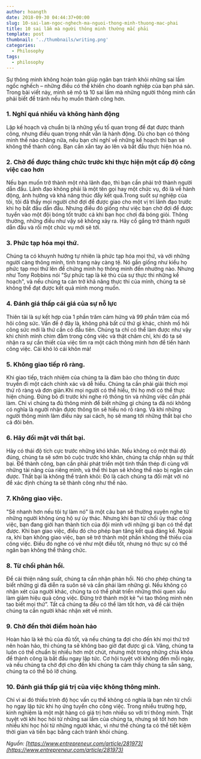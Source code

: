 ```yaml
---
author: hoangth
date: 2018-09-30 04:44:37+00:00
slug: 10-sai-lam-ngoc-nghech-ma-nguoi-thong-minh-thuong-mac-phai
title: 10 sai lầm mà người thông minh thường mắc phải
template: post
thumbnail: '../thumbnails/writing.png'
categories:
  - Philosophy
tags:
  - philosophy
---
```


Sự thông minh không hoàn toàn giúp ngăn bạn tránh khỏi những sai lầm ngốc nghếch – những điều có thể khiến cho doanh nghiệp của bạn phá sản.
Trong bài viết này, mình sẽ mô tả 10 sai lầm mà những người thông minh cần phải biết để tránh nếu họ muốn thành công hơn.

### 1. Nghĩ quá nhiều và không hành động

Lập kế hoạch và chuẩn bị là những yếu tố quan trọng để đạt được thành công, nhưng điều quan trọng nhất vẫn là hành động. Dù cho bạn có thông minh thế nào chăng nữa, nếu bạn chỉ nghĩ về những kế hoạch thì bạn sẽ không thể thành công. Bạn cần xắn tay áo lên và bắt đầu thực hiện hóa nó.

### 2. Chờ để được thăng chức trước khi thực hiện một cấp độ công việc cao hơn

Nếu bạn muốn trở thành một nhà lãnh đạo, thì bạn cần phải trở thành người dẫn đầu. Lãnh đạo không phải là một tên gọi hay một chức vụ, đó là về hành động, ảnh hưởng và khả năng thúc đẩy kết quả.Trong suốt sự nghiệp của tôi, tôi đã thấy mọi người chờ đợi để được giao cho một vị trí lãnh đạo trước khi họ bắt đầu dẫn đầu. Nhưng điều đó giống như việc bạn chờ đợi để được tuyển vào một đội bóng tốt trước cả khi bạn học chơi đá bóng giỏi. Thông thường, những điều như vậy sẽ không xảy ra. Hãy cố gắng trở thành người dẫn đầu và rồi một chức vụ mới sẽ tới.

### 3. Phức tạp hóa mọi thứ.

Chúng ta có khuynh hướng tự nhiên là phức tạp hóa mọi thứ, và với những người càng thông minh, tình trạng này càng tệ. Nó gần giống như kiểu họ phức tạp mọi thứ lên để chứng minh họ thông minh đến nhường nào. Nhưng như Tony Robbins nói "Sự phức tạp là kẻ thù của sự thực thi những kế hoạch", và nếu chúng ta cản trở khả năng thực thi của mình, chúng ta sẽ không thể đạt được kết quả mình mong muốn.

### 4. Đánh giá thấp cái giá của sự nỗ lực

Thiên tài là sự kết hợp của 1 phần trăm cảm hứng và 99 phần trăm của mồ hôi công sức. Vấn đề ở đây là, không phả bất cứ thứ gì khác, chính mồ hôi công sức mới là thứ cần có đầu tiên. Chúng ta chỉ có thể làm được như vậy khi chính mình chìm đằm trong công việc và thật chăm chỉ, khi đó ta sẽ nhận ra sự cần thiết của việc tìm ra một cách thông minh hơn để tiến hành công việc. Cái khó ló cái khôn mà!

### 5. Không giao tiếp rõ ràng.

Khi giao tiếp, trách nhiệm của chúng ta là đảm bảo cho thông tin được truyền đi một cách chính xác và dễ hiểu. Chúng ta cần phải giải thích mọi thứ rõ ràng và đơn giản.Khi mọi người có thể hiểu, thì họ mới có thể thực hiện chúng. Đừng bỏ đi trước khi nghe rõ thông tin và những việc cần phải làm. Chỉ vì chúng ta đủ thông minh để biết những gì chúng ta đã nói không có nghĩa là người nhận được thông tin sẽ hiểu nó rõ ràng. Và khi những người thông minh làm điều này sai cách, họ sẽ mang tới những thất bại cho cả đôi bên.

### 6. Hãy đối mặt với thất bại.

Hãy có thái độ tích cực trước những khó khăn. Nếu không có một thái độ đúng, chúng ta sẽ sớm bỏ cuộc trước khó khăn, chúng ta chấp nhận sự thất bại. Để thành công, bạn cần phải phát triển một tinh thần thép đi cùng với những tài năng của riêng mình, và thế thì bạn sẽ không thể nào bị ngăn cản được. Thất bại là không thể tránh khỏi: Đó là cách chúng ta đối mặt với nó để xác định chúng ta sẽ thành công như thế nào.

### 7. Không giao việc.

"Sẽ nhanh hơn nếu tôi tự làm nó" là một câu bạn sẽ thường xuyên nghe từ những người không ủng hộ sự ủy thác. Nhưng khi bạn từ chối ủy thác công việc, bạn đang giới hạn thành tích của đội mình với những gì bạn có thể đạt được. Khi bạn giao việc, điều đó cho phép bạn tăng kết quả đáng kể. Ngoài ra, khi bạn không giao việc, bạn sẽ trở thành một phần không thể thiếu của công việc. Điều đó nghe có vẻ như một điều tốt, nhưng nó thực sự có thể ngăn bạn không thể thăng chức.

### 8. Từ chối phản hồi.

Để cải thiện năng suất, chúng ta cần nhận phản hồi. Nó cho phép chúng ta biết những gì đã diễn ra suôn sẻ và cần phải làm những gì. Nếu không có nhận xét của người khác, chúng ta có thể phát triển những thói quen xấu làm giảm hiệu quả công việc. Đừng trở thành một kẻ “vì tao thông minh nên tao biết mọi thứ”. Tất cả chúng ta đều có thể làm tốt hơn, và để cải thiện chúng ta cần người khác nhận xét về mình.

### 9. Chờ đến thời điểm hoàn hảo

Hoàn hảo là kẻ thù của đủ tốt, và nếu chúng ta đợi cho đến khi mọi thứ trở nên hoàn hảo, thì chúng ta sẽ không bao giờ đạt được gì cả. Vâng, chúng ta luôn có thể chuẩn bị nhiều hơn một chút, nhưng một trong những chìa khóa để thành công là bắt đầu ngay lập tức.
Cơ hội tuyệt vời không đến mỗi ngày, và nếu chúng ta chờ đợi cho đến khi chúng ta cảm thấy chúng ta sẵn sàng, chúng ta có thể bỏ lỡ chúng.

### 10. Đánh giá thấp giá trị của việc không thông minh.

Chỉ vì ai đó thiếu trình độ học vấn cụ thể không có nghĩa là bạn nên từ chối họ ngay lập tức khi họ ứng tuyển cho công việc. Trong nhiều trường hợp, kinh nghiệm là một mặt hàng có giá trị hơn nhiều so với trí thông minh. Thật tuyệt vời khi học hỏi từ những sai lầm của chúng ta, nhưng sẽ tốt hơn hơn nhiều khi học hỏi từ những người khác, vì như thế chúng ta có thể tiết kiệm thời gian và tiền bạc bằng cách tránh khỏi chúng.

_Nguồn: [https://www.entrepreneur.com/article/281973](https://www.entrepreneur.com/article/281973)_
